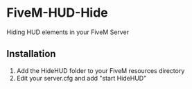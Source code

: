 # FiveM-HUD-Hide

Hiding HUD elements in your FiveM Server

## Installation

1. Add the HideHUD folder to your FiveM resources directory
2. Edit your server.cfg and add "start HideHUD"
